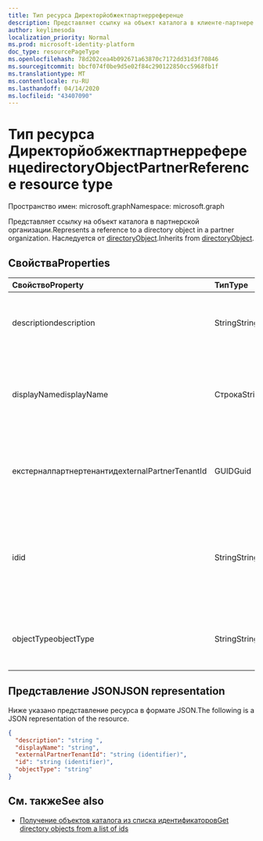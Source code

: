 ```yaml
---
title: Тип ресурса Директорйобжектпартнерреференце
description: Представляет ссылку на объект каталога в клиенте-партнере. Наследуется от directoryObject.
author: keylimesoda
localization_priority: Normal
ms.prod: microsoft-identity-platform
doc_type: resourcePageType
ms.openlocfilehash: 78d202cea4b092671a63870c7172dd31d3f70846
ms.sourcegitcommit: bbcf074f0be9d5e02f84c290122850cc5968fb1f
ms.translationtype: MT
ms.contentlocale: ru-RU
ms.lasthandoff: 04/14/2020
ms.locfileid: "43407090"
---
```

# <a name="directoryobjectpartnerreference-resource-type"></a><span data-ttu-id="d90f1-104">Тип ресурса Директорйобжектпартнерреференце</span><span class="sxs-lookup"><span data-stu-id="d90f1-104">directoryObjectPartnerReference resource type</span></span>

<span data-ttu-id="d90f1-105">Пространство имен: microsoft.graph</span><span class="sxs-lookup"><span data-stu-id="d90f1-105">Namespace: microsoft.graph</span></span>

<span data-ttu-id="d90f1-106">Представляет ссылку на объект каталога в партнерской организации.</span><span class="sxs-lookup"><span data-stu-id="d90f1-106">Represents a reference to a directory object in a partner organization.</span></span> <span data-ttu-id="d90f1-107">Наследуется от [directoryObject](/graph/api/resources/directoryobject?view=graph-rest-v1.0).</span><span class="sxs-lookup"><span data-stu-id="d90f1-107">Inherits from [directoryObject](/graph/api/resources/directoryobject?view=graph-rest-v1.0).</span></span>

## <a name="properties"></a><span data-ttu-id="d90f1-108">Свойства</span><span class="sxs-lookup"><span data-stu-id="d90f1-108">Properties</span></span>

| <span data-ttu-id="d90f1-109">Свойство</span><span class="sxs-lookup"><span data-stu-id="d90f1-109">Property</span></span> | <span data-ttu-id="d90f1-110">Тип</span><span class="sxs-lookup"><span data-stu-id="d90f1-110">Type</span></span> | <span data-ttu-id="d90f1-111">Описание</span><span class="sxs-lookup"><span data-stu-id="d90f1-111">Description</span></span> |
|:---------------|:--------|:----------|
|<span data-ttu-id="d90f1-112">description</span><span class="sxs-lookup"><span data-stu-id="d90f1-112">description</span></span>|<span data-ttu-id="d90f1-113">String</span><span class="sxs-lookup"><span data-stu-id="d90f1-113">String</span></span>| <span data-ttu-id="d90f1-114">Описание возвращаемого объекта.</span><span class="sxs-lookup"><span data-stu-id="d90f1-114">Description of the object returned.</span></span> <span data-ttu-id="d90f1-115">Только для чтения.</span><span class="sxs-lookup"><span data-stu-id="d90f1-115">Read-only.</span></span> |
|<span data-ttu-id="d90f1-116">displayName</span><span class="sxs-lookup"><span data-stu-id="d90f1-116">displayName</span></span>|<span data-ttu-id="d90f1-117">Строка</span><span class="sxs-lookup"><span data-stu-id="d90f1-117">String</span></span>| <span data-ttu-id="d90f1-118">Имя возвращаемого объекта каталога, например Group или Application.</span><span class="sxs-lookup"><span data-stu-id="d90f1-118">Name of directory object being returned, like group or application.</span></span> <span data-ttu-id="d90f1-119">Только для чтения.</span><span class="sxs-lookup"><span data-stu-id="d90f1-119">Read-only.</span></span> |
|<span data-ttu-id="d90f1-120">екстерналпартнертенантид</span><span class="sxs-lookup"><span data-stu-id="d90f1-120">externalPartnerTenantId</span></span>|<span data-ttu-id="d90f1-121">GUID</span><span class="sxs-lookup"><span data-stu-id="d90f1-121">Guid</span></span>| <span data-ttu-id="d90f1-122">Идентификатор клиента для партнерского клиента.</span><span class="sxs-lookup"><span data-stu-id="d90f1-122">The tenant identifier for the partner tenant.</span></span> <span data-ttu-id="d90f1-123">Только для чтения.</span><span class="sxs-lookup"><span data-stu-id="d90f1-123">Read-only.</span></span> |
|<span data-ttu-id="d90f1-124">id</span><span class="sxs-lookup"><span data-stu-id="d90f1-124">id</span></span>|<span data-ttu-id="d90f1-125">String</span><span class="sxs-lookup"><span data-stu-id="d90f1-125">String</span></span>| <span data-ttu-id="d90f1-126">Уникальный идентификатор ресурса.</span><span class="sxs-lookup"><span data-stu-id="d90f1-126">The unique identifier for the resource.</span></span> <span data-ttu-id="d90f1-127">Наследуется от [directoryObject](/graph/api/resources/directoryobject?view=graph-rest-v1.0).</span><span class="sxs-lookup"><span data-stu-id="d90f1-127">Inherited from [directoryObject](/graph/api/resources/directoryobject?view=graph-rest-v1.0).</span></span> <span data-ttu-id="d90f1-128">Только для чтения.</span><span class="sxs-lookup"><span data-stu-id="d90f1-128">Read-only.</span></span> |
|<span data-ttu-id="d90f1-129">objectType</span><span class="sxs-lookup"><span data-stu-id="d90f1-129">objectType</span></span>|<span data-ttu-id="d90f1-130">String</span><span class="sxs-lookup"><span data-stu-id="d90f1-130">String</span></span>| <span data-ttu-id="d90f1-131">Тип упоминаемого объекта в партнерской клиенте.</span><span class="sxs-lookup"><span data-stu-id="d90f1-131">The type of the referenced object in the partner tenant.</span></span> <span data-ttu-id="d90f1-132">Только для чтения.</span><span class="sxs-lookup"><span data-stu-id="d90f1-132">Read-only.</span></span> |

## <a name="json-representation"></a><span data-ttu-id="d90f1-133">Представление JSON</span><span class="sxs-lookup"><span data-stu-id="d90f1-133">JSON representation</span></span>

<span data-ttu-id="d90f1-134">Ниже указано представление ресурса в формате JSON.</span><span class="sxs-lookup"><span data-stu-id="d90f1-134">The following is a JSON representation of the resource.</span></span>

<!-- {
  "blockType": "resource",
  "keyProperty": "id",
  "@odata.type": "microsoft.graph.directoryObjectPartnerReference"
}-->

```json
{
  "description": "string ",
  "displayName": "string",
  "externalPartnerTenantId": "string (identifier)",
  "id": "string (identifier)",
  "objectType": "string"
}
```

## <a name="see-also"></a><span data-ttu-id="d90f1-135">См. также</span><span class="sxs-lookup"><span data-stu-id="d90f1-135">See also</span></span>

- [<span data-ttu-id="d90f1-136">Получение объектов каталога из списка идентификаторов</span><span class="sxs-lookup"><span data-stu-id="d90f1-136">Get directory objects from a list of ids</span></span>](/graph/api/directoryobject-getbyids?view=graph-rest-v1.0)

<!-- uuid: fbec8cd7-cfe4-431d-87fc-d102cd2841a4
2018-12-06 02:01:30 UTC -->
<!--
{
  "type": "#page.annotation",
  "description": "directoryObjectPartnerReference resource",
  "keywords": "",
  "section": "documentation",
  "tocPath": "",
  "suppressions": []
}
-->
